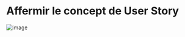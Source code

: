 # Affermir le concept de User Story

![image](https://i1.wp.com/www.berejeb.com/wp-content/uploads/2013/12/agile-dilbert-story.gif)
